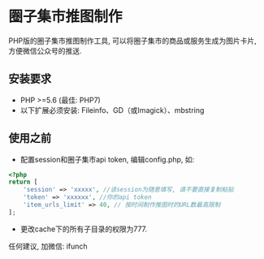 # 圈子集市推图制作
PHP版的圈子集市推图制作工具, 可以将圈子集市的商品或服务生成为图片卡片, 方便微信公众号的推送.

## 安装要求

- PHP >=5.6 (最佳: PHP7)
- 以下扩展必须安装: Fileinfo、GD（或Imagick）、mbstring

## 使用之前
- 配置session和圈子集市api token, 编辑config.php, 如:
```php
<?php
return [
    'session' => 'xxxxx', //该session为随意填写, 请不要直接复制粘贴
    'token' => 'xxxxxx', //你的api token
    'item_urls_limit' => 40, // 按时间制作推图时的URL数最高限制
];
```
- 更改cache下的所有子目录的权限为777.

任何建议, 加微信: ifunch

